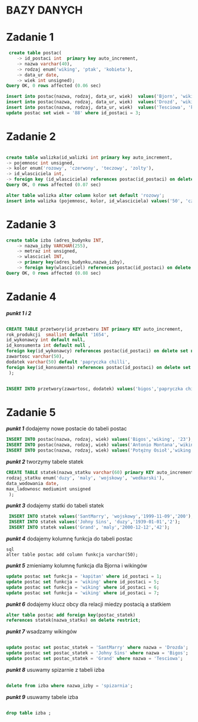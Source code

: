 # BAZY DANYCH
# Zadanie 1 
```sql
 create table postac(
    -> id_postaci int  primary key auto_increment,
    -> nazwa varchar(40),
    -> rodzaj enum('wiking', 'ptak', 'kobieta'),
    -> data_ur date,
    -> wiek int unsigned);
Query OK, 0 rows affected (0.06 sec)

insert into postac(nazwa, rodzaj, data_ur, wiek)  values('Bjorn', 'wiking', '1999-01-01', '24');
insert into postac(nazwa, rodzaj, data_ur, wiek)  values('Drozd', 'wiking', '1899-01-01', '124');
insert into postac(nazwa, rodzaj, data_ur, wiek)  values('Tesciowa', 'kobieta', '1799-01-01', '224');
update postac set wiek = '88' where id_postaci = 3;
```
# Zadanie 2

```sql

create table walizka(id_walizki int primary key auto_increment,
-> pojemnosc int unsigned,
-> kolor enum('rozowy', 'czerwony', 'teczowy', 'zolty'),
-> id_wlasciciela int,
-> foreign key (id_wlasciciela) references postac(id_postaci) on delete cascade);
Query OK, 0 rows affected (0.07 sec)

alter table walizka alter column kolor set default 'rozowy';
insert into walizka (pojemnosc, kolor, id_wlasciciela) values('50', 'czerwony', (select id_postaci from postac where id_postaci = 1));

```
# Zadanie 3 
```sql
create table izba (adres_budynku INT,
    -> nazwa_izby VARCHAR(255),
    -> metraz int unsigned,
    -> wlasciciel INT,
    -> primary key(adres_budynku,nazwa_izby),
    -> foreign key(wlasciciel) references postac(id_postaci) on delete set null);
Query OK, 0 rows affected (0.08 sec)

```

# Zadanie 4
***punkt 1 i 2***
```sql

CREATE TABLE przetwory(id_przetworu INT primary KEY auto_increment, 
rok_produkcji  smallint default '1654',
id_wykonawcy int default null,
id_konsumenta int default null ,
foreign key(id_wykonawcy) references postac(id_postaci) on delete set null,
zawartosc varchar(50),
dodatek varchar(50) default 'papryczka chilli',
foreign key(id_konsumenta) references postac(id_postaci) on delete set null
 );


INSERT INTO przetwory(zawartosc, dodatek) values('bigos','papryczka chilli');
```

# Zadanie 5
***punkt 1***
dodajemy nowe postacie do tabeli postac
```SQL
INSERT INTO postac(nazwa, rodzaj, wiek) values('Bigos','wiking', '23');
INSERT INTO postac(nazwa, rodzaj, wiek) values('Antonio Montana','wiking', '69');
INSERT INTO postac(nazwa, rodzaj, wiek) values('Potężny Osioł','wiking', '13');


```
***punkt 2***
tworzymy tabele statek 
```SQL
CREATE TABLE statek(nazwa_statku varchar(60) primary KEY auto_increment, 
rodzaj_statku enum('duzy', 'maly', 'wojskowy', 'wedkarski'),
data_wodowania date,
max_ladownosc mediumint unsigned
 );
```
***punkt 3***
dodajemy statki do tabeli statek
```sql
 INSERT INTO statek values('SantMarry', 'wojskowy','1999-11-09','200');
 INSERT INTO statek values('Johny Sins', 'duzy','1939-01-01','2');
 INSERT INTO statek values('Grand', 'maly','2000-12-12','42');

```

***punkt 4***
dodajemy kolumnę funkcja do tabeli postac
```
sql
alter table postac add column funkcja varchar(50);

```

***punkt 5***
zmieniamy kolumnę funkcja dla Bjorna i wikingów
```sql
update postac set funkcja = 'kapitan' where id_postaci = 1;
update postac set funkcja = 'wiking' where id_postaci = 5;
update postac set funkcja = 'wiking' where id_postaci = 6;
update postac set funkcja = 'wiking' where id_postaci = 7;
```
***punkt 6***
dodajemy klucz obcy dla relacji miedzy postacią a statkiem 
```sql
alter table postac add foreign key(postac_statek)
references statek(nazwa_statku) on delete restrict;
```
***punkt 7***
wsadzamy wikingów
```sql

update postac set postac_statek = 'SantMarry' where nazwa = 'Drozda';
update postac set postac_statek = 'Johny Sins' where nazwa = 'Bigos';
update postac set postac_statek = 'Grand' where nazwa = 'Tesciowa';

```


***punkt 8***
usuwamy spizarnie z tabeli izba
```sql

delete from izba where nazwa_izby = 'spizarnia';

```

***punkt 9***
usuwamy tabele izba
```sql

drop table izba ;

```














